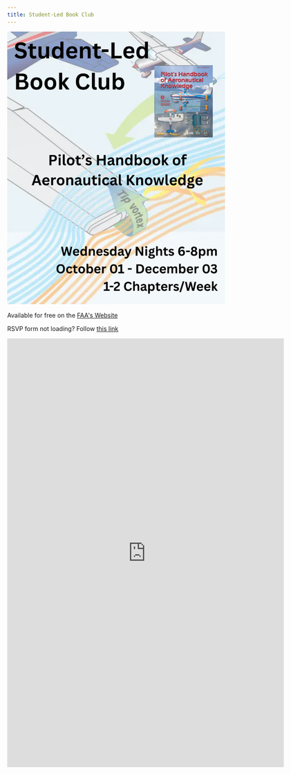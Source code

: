 ```yaml
---
title: Student-Led Book Club
---
```


<!-- # Student-Led Book Club
## Pilot's Handbook of Aeronautical Knowledge

--- -->


<!-- ✈ Wednesday Nights 6-8pm

✈ October 01 - December 03

✈ 1-2 Chapters/Week


Covering the Pilot's Handbook of Aeronautical Knowledge -->

![Flyer](bookclub.png)

Available for free on the [FAA's Website](https://www.faa.gov/regulations_policies/handbooks_manuals/aviation/phak)

RSVP form not loading? Follow [this link](https://docs.google.com/forms/d/e/1FAIpQLSde-qbkhsoqMOXi75mKPY6hRTPcMp9D_8cKQWo2Hbti3yaSSQ/viewform?usp=header)

<iframe src="https://docs.google.com/forms/d/e/1FAIpQLSde-qbkhsoqMOXi75mKPY6hRTPcMp9D_8cKQWo2Hbti3yaSSQ/viewform?embedded=true" width="640" height="991" frameborder="0" marginheight="0" marginwidth="0">Loading…</iframe>